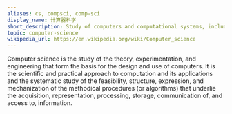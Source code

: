 ```yaml
---
aliases: cs, compsci, comp-sci
display_name: 计算器科学
short_description: Study of computers and computational systems, including their design, development, and application in various fields.
topic: computer-science
wikipedia_url: https://en.wikipedia.org/wiki/Computer_science
---
```


Computer science is the study of the theory, experimentation, and engineering that form the basis for the design and use of computers. It is the scientific and practical approach to computation and its applications and the systematic study of the feasibility, structure, expression, and mechanization of the methodical procedures (or algorithms) that underlie the acquisition, representation, processing, storage, communication of, and access to, information.
